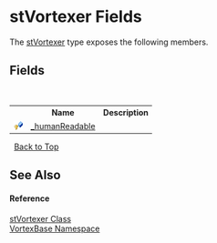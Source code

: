 # stVortexer Fields
 

The <a href="T_VortexBase_stVortexer.md">stVortexer</a> type exposes the following members.


## Fields
&nbsp;<table><tr><th></th><th>Name</th><th>Description</th></tr><tr><td>![Protected field](media/protfield.gif "Protected field")</td><td><a href="F_VortexBase_stVortexer__humanReadable.md">_humanReadable</a></td><td /></tr></table>&nbsp;
<a href="#stvortexer-fields">Back to Top</a>

## See Also


#### Reference
<a href="T_VortexBase_stVortexer.md">stVortexer Class</a><br /><a href="N_VortexBase.md">VortexBase Namespace</a><br />